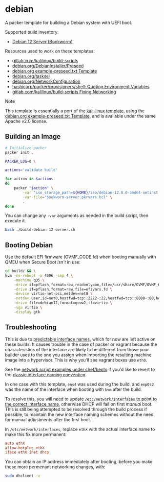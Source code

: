 # debian

A packer template for building a Debian system with UEFI boot.

Supported build inventory:

- [Debian 12 Server (Bookworm)](https://cdimage.debian.org/mirror/cdimage/archive/12.10.0/amd64/iso-cd/)

Resources used to work on these templates:

- [gitlab.com/kalilinux/build-scripts](https://gitlab.com/kalilinux/build-scripts/kali-vagrant)
- [debian.org/DebianInstaller/Preseed](https://wiki.debian.org/DebianInstaller/Preseed)
- [debian.org example-preseed.txt Template](https://www.debian.org/releases/stable/example-preseed.txt)
- [debian.org/tasksel](https://wiki.debian.org/tasksel)
- [debian.org/NetworkConfiguration](https://wiki.debian.org/NetworkConfiguration#Network_Interface_Names)
- [hashicorp/packer/provisioners/shell: Quoting Environment Variables](https://developer.hashicorp.com/packer/docs/provisioners/shell#quoting-environment-variables)
- [gitlab.com/kalilinux/build-scripts Fixing Networking](https://gitlab.com/kalilinux/build-scripts/kali-vagrant/-/blob/master/scripts/vagrant.sh?ref_type=heads#L19)

> [!NOTE]
> This template is essentially a port of the [kali-linux template](../kali-linux), using the [debian.org example-preseed.txt Template](https://www.debian.org/releases/stable/example-preseed.txt), and is available under the same Apache v2.0 license.


## Building an Image

```bash
# Initialize packer
packer init .

PACKER_LOG=0 \

actions='validate build'

for action in $actions
do
    packer "$action" \
        -var "iso_storage_path=${HOME}/iso/debian-12.8.0-amd64-netinst.iso" \
        -var-file="bookworm-server.pkrvars.hcl" \
        .
done
```

You can change any `-var` arguments as needed in the build script, then execute it.

```bash
bash ./build-debian-12-server.sh
```


## Booting Debian

Use the default EFI firmware (OVMF_CODE.fd) when booting manually with QMEU when Secure Boot *isn't* in use:

```bash
cd build/ && \
kvm -no-reboot -m 4096 -smp 4 \
    -machine q35 \
    -drive if=pflash,format=raw,readonly=on,file=/usr/share/OVMF/OVMF_CODE_4M.fd \
    -drive if=pflash,format=raw,file=efivars.fd \
    -device virtio-net-pci,netdev=net0 \
    -netdev user,id=net0,hostfwd=tcp::2222-:22,hostfwd=tcp::8080-:80,hostfwd=tcp::8443-:443 \
    -drive file=debian12,format=qcow2,if=virtio \
    -vga virtio \
    -display gtk
```


## Troubleshooting

This is due to [predictable interface names](https://wiki.debian.org/NetworkInterfaceNames#THE_.22PREDICTABLE_NAMES.22_SCHEME), which for now are left active on these builds. It causes trouble in the case of packer or vagrant because the characteristics of the interface are likely to be different from those your builder uses to the one you assign when importing the resulting machine image into a hypervisor. This is why you'll see vagrant boxes use `eth0`.

See the [network script examples under chef/bento](https://github.com/chef/bento/tree/main/packer_templates/scripts) if you'd like to revert to the [classic interface naming convention](https://wiki.debian.org/NetworkInterfaceNames#THE_ORIGINAL_SIMPLE_SCHEME).

In one case with this template, `ens4` was used during the build, and `enp0s2` was the name of the interface when booting with `kvm` after the build.

To resolve this, you will need to update [`/etc/network/interfaces` to point to the correct interface name](https://wiki.debian.org/NetworkConfiguration#Network_Interface_Names), otherwise DHCP will fail on first *manual* boot. This is still being attempted to be resolved through the build process if possible, to maintain the new interface naming schemes without the need for manual adjustments after the first boot.

In `/etc/network/interfaces`, replace `ethX` with the actual interface name to make this fix more permanent:

```conf
auto ethX
allow-hotplug ethX
iface ethX inet dhcp
```

You can obtain an IP address immediately after booting, before you make these more permenant networking changes, with:

```bash
sudo dhclient -v
```
